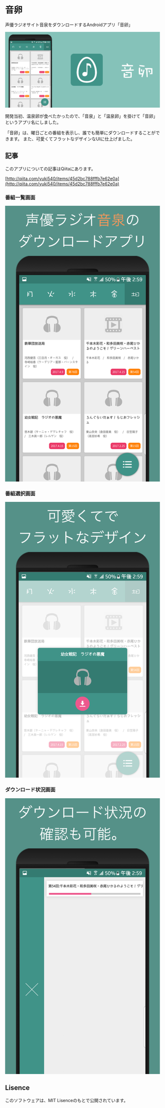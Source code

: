 # 音卵
声優ラジオサイト音泉をダウンロードするAndroidアプリ「音卵」

![banner](./__sample__/banner.png)

開発当初、温泉卵が食べたかったので、「音泉」と「温泉卵」を掛けて「音卵」というアプリ名にしました。

「音卵」は、曜日ごとの番組を表示し、誰でも簡単にダウンロードすることができます。
また、可愛くてフラットなデザインなUIに仕上げました。

## 記事
このアプリについての記事はQiitaにあります。

[http://qiita.com/yuki540/items/45d2bc788fffb7e62e0a](http://qiita.com/yuki540/items/45d2bc788fffb7e62e0a)

### 番組一覧画面
![list](./__sample__/list.png)

### 番組選択画面
![modal](./__sample__/modal.png)

### ダウンロード状況画面
![download](./__sample__/download.png)

## Lisence

このソフトウェアは、MIT Lisenceのもとで公開されています。
